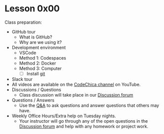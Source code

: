 # Lesson 0x00

Class preparation:

* GitHub tour
  * What is GitHub?
  * Why are we using it?
* Development environment
  * VSCode
  * Method 1: Codespaces
  * Method 2: Docker
  * Method 3: Computer
    * [ ] Install [git](https://git-scm.com/downloads)
* Slack tour
* All videos are available on the [CodeChica channel][youtube] on YouTube.
* Discussions / Questions
  * Class discussion will take place in our [Discussion forum][discussions]
* Questions / Answers
  * Use the [Q&A][q-and-a] to ask questions and answer questions that others may have.
* Weekly Office Hours/Extra help on Tuesday nights.
  * Your instructor will go through any of the open questions in the
    [Discussion forum][discussions] and help with any homework or project work.

[discussions]: https://github.com/CodeChica/plus-plus/discussions
[q-and-a]: https://github.com/CodeChica/plus-plus/discussions/categories/q-a
[youtube]: https://www.youtube.com/playlist?list=PLaZatV79bZCRtD6yCw-goNH5Keh8ovMQp

